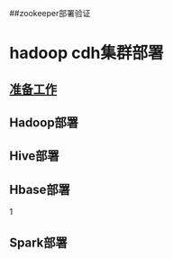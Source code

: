 ##zookeeper部署验证

# hadoop cdh集群部署

## [准备工作](docs/prepare.md)

## Hadoop部署

## Hive部署

## Hbase部署
1

## Spark部署

